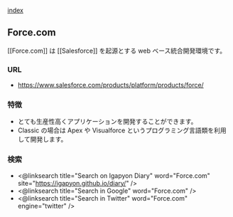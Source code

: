 [index](https://igapyon.github.io/diary/keyword/index.html)

## Force.com

[[Force.com]] は [[Salesforce]] を起源とする web ベース統合開発環境です。

### URL

* https://www.salesforce.com/products/platform/products/force/

### 特徴

* とても生産性高くアプリケーションを開発することができます。
* Classic の場合は Apex や Visualforce というプログラミング言語類を利用して開発します。

### 検索

* <@linksearch title="Search on Igapyon Diary" word="Force.com" site="https://igapyon.github.io/diary/" />
* <@linksearch title="Search in Google" word="Force.com" />
* <@linksearch title="Search in Twitter" word="Force.com" engine="twitter" />
